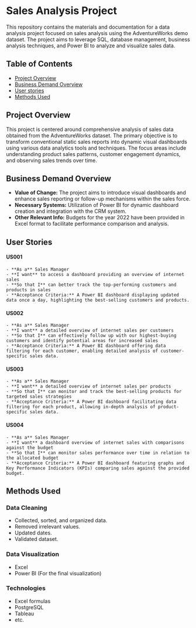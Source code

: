 # Sales Analysis Project

This repository contains the materials and documentation for a data analysis project focused on sales analysis using the AdventureWorks demo dataset. The project aims to leverage SQL, database management, business analysis techniques, and Power BI to analyze and visualize sales data.

## Table of Contents

- [Project Overview](#project-overview)
- [Business Demand Overview](#business-demand-overview)
- [User stories](#user-stories)
- [Methods Used](#methods-used)

## Project Overview
This project is centered around comprehensive analysis of sales data obtained from the AdventureWorks dataset. The primary objective is to transform conventional static sales reports into dynamic visual dashboards using various data analytics tools and techniques. The focus areas include understanding product sales patterns, customer engagement dynamics, and observing sales trends over time.

## Business Demand Overview 
- **Value of Change:** The project aims to introduce visual dashboards and enhance sales reporting or follow-up mechanisms within the sales force. 
- **Necessary Systems:** Utilization of Power BI for dynamic dashboard creation and integration with the CRM system. 
- **Other Relevant Info:** Budgets for the year 2022 have been provided in Excel format to facilitate performance comparison and analysis. 
 
## User Stories
#### US001  
	- **As a** Sales Manager 
	- **I want** to access a dashboard providing an overview of internet sales 
	- **So that I** can better track the top-performing customers and products in sales 
	- **Acceptance Criteria:** A Power BI dashboard displaying updated data once a day, highlighting the best-selling customers and products. 
#### US002 
	- **As a** Sales Manager 
	- **I want** a detailed overview of internet sales per customers 
	- **So that I** can effectively follow up with our highest-buying customers and identify potential areas for increased sales 
	- **Acceptance Criteria:** A Power BI dashboard offering data filtering for each customer, enabling detailed analysis of customer-specific sales data. 
#### US003 
	- **As a** Sales Manager 
	- **I want** a detailed overview of internet sales per products 
	- **So that I** can monitor and track the best-selling products for targeted sales strategies 
	- **Acceptance Criteria:** A Power BI dashboard facilitating data filtering for each product, allowing in-depth analysis of product-specific sales data. 
#### US004
	- **As a** Sales Manager 
	- **I want** a dashboard overview of internet sales with comparisons against the budget 
	- **So that I** can monitor sales performance over time in relation to the allocated budget 
	- **Acceptance Criteria:** A Power BI dashboard featuring graphs and Key Performance Indicators (KPIs) comparing sales against the provided budget.

## Methods Used 
### Data Cleaning 
- Collected, sorted, and organized data. 
- Removed irrelevant values.
- Updated dates.
- Validated dataset. 
### Data Visualization 
- Excel 
- Power BI (For the final visualization)
### Technologies
* Excel formulas 
* PostgreSQL
* Tableau
* etc. 

